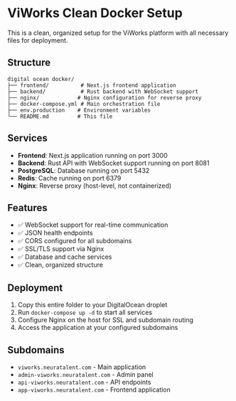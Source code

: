 # ViWorks Clean Docker Setup

This is a clean, organized setup for the ViWorks platform with all necessary files for deployment.

## Structure

```
digital ocean docker/
├── frontend/          # Next.js frontend application
├── backend/           # Rust backend with WebSocket support
├── nginx/            # Nginx configuration for reverse proxy
├── docker-compose.yml # Main orchestration file
├── env.production    # Environment variables
└── README.md         # This file
```

## Services

- **Frontend**: Next.js application running on port 3000
- **Backend**: Rust API with WebSocket support running on port 8081
- **PostgreSQL**: Database running on port 5432
- **Redis**: Cache running on port 6379
- **Nginx**: Reverse proxy (host-level, not containerized)

## Features

- ✅ WebSocket support for real-time communication
- ✅ JSON health endpoints
- ✅ CORS configured for all subdomains
- ✅ SSL/TLS support via Nginx
- ✅ Database and cache services
- ✅ Clean, organized structure

## Deployment

1. Copy this entire folder to your DigitalOcean droplet
2. Run `docker-compose up -d` to start all services
3. Configure Nginx on the host for SSL and subdomain routing
4. Access the application at your configured subdomains

## Subdomains

- `viworks.neuratalent.com` - Main application
- `admin-viworks.neuratalent.com` - Admin panel
- `api-viworks.neuratalent.com` - API endpoints
- `app-viworks.neuratalent.com` - Frontend application
